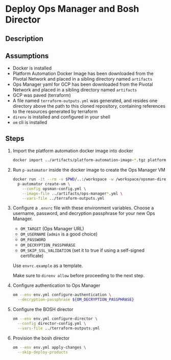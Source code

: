# Deploy Ops Manager and Bosh Director

## Description

## Assumptions

- Docker is installed
- Platform Automation Docker Image has been downloaded
  from the Pivotal Network and placed in a sibling directory named `artifacts`
- Ops Manager yaml for GCP has been downloaded
  from the Pivotal Network and placed in a sibling directory named `artifacts`
- GCP was paved (terraform)
- A file named `terraform-outputs.yml` was generated, and
  resides one directory above the path to this cloned repository,
  containing references to the resources generated by terraform
- `direnv` is installed and configured in your shell
- `om` cli is installed

## Steps

1. Import the platform automation docker image into docker

    ```bash
    docker import ../artifacts/platform-automation-image-*.tgz platform-automation-image
    ```

1. Run `p-automator` inside the docker image to create the Ops Manager VM

    ```bash
    docker run -it --rm -v $PWD/..:/workspace -w /workspace/opsman-director platform-automation-image \
      p-automator create-vm \
        --config opsman-config.yml \
        --image-file ../artifacts/ops-manager*.yml \
        --vars-file ../terraform-outputs.yml
    ```

1. Configure a `.envrc` file with these environment variables.
   Choose a username, password, and decryption passphrase for your new Ops Manager.

    - `OM_TARGET` (Ops Manager URL)
    - `OM_USERNAME` (`admin` is a good choice)
    - `OM_PASSWORD`
    - `OM_DECRYPTION_PASSPHRASE`
    - `OM_SKIP_SSL_VALIDATION` (set it to true if using a self-signed certificate)

    Use `envrc.example` as a template.

    Make sure to `direnv allow` before proceeding to the next step.

1. Configure authentication to Ops Manager

    ```bash
    om --env env.yml configure-authentication \
      --decryption-passphrase ${OM_DECRYPTION_PASSPHRASE}
    ```

1. Configure the BOSH director

    ```bash
    om --env env.yml configure-director \
      --config director-config.yml \
      --vars-file ../terraform-outputs.yml
    ```

1. Provision the bosh director

    ```bash
    om --env env.yml apply-changes \
      --skip-deploy-products
    ```
